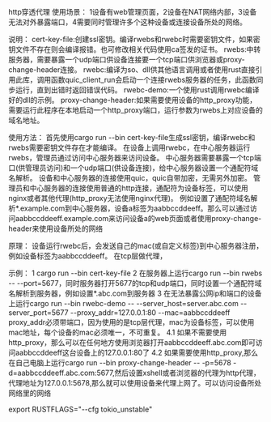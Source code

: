 http穿透代理
使用场景：
1设备有web管理页面，2设备在NAT网络内部，3设备无法对外暴露端口，4需要同时管理许多个这种设备或连接设备所处的网络。

说明：
cert-key-file:创建ssl密钥。编译rwebs和rwebc时需要密钥文件，如果密钥文件不存在则会编译报错。也可修改相关代码使用ca签发的证书。
rwebs:中转服务器，需要暴露一个udp端口供设备连接要一个tcp端口供浏览器或proxy-change-header连接。
rwebc:编译为so、dll供其他语言调用或者使用rust直接引用此库，调用函数quic_client_run会启动一个连接rwebs服务器的任务，此函数同步运行，直到出错时返回错误代码。
rwebc-demo:一个使用rust调用rwebc编译好的dll的示例。
proxy-change-header:如果需要使用设备的http_proxy功能，需要运行此程序在本地启动一个http_proxy端口，运行参数为rwebs上对应设备的域名地址。

使用方法：
首先使用cargo run --bin cert-key-file生成ssl密钥，编译rwebc和rwebs需要密钥文件存在才能编译。
在设备上调用rwebc，在中心服务器运行rwebs，管理员通过访问中心服务器来访问设备。
中心服务器需要暴露一个tcp端口(供管理员访问)和一个udp端口(供设备连接)，给中心服务器设置一个通配符域名解析。
设备和中心服务器的连接使用quic，quic自带加密，无需另外加密。
管理员和中心服务器的连接使用普通的http连接，通配符为设备标签，可以使用nginx或者其他代理(http_proxy无法使用nginx代理)。
例如设置了通配符域名解析*.example.com到中心服务器，设备a标签为aabbccddeeff。那么可以通过访问aabbccddeeff.example.com来访问设备a的web页面或者使用proxy-change-header来使用设备所处的网络

原理：
设备运行rwebc后，会发送自己的mac(或自定义标签)到中心服务器注册，例如设备标签为aabbccddeeff。
在tcp层做代理，

示例：
1 cargo run --bin cert-key-file
2 在服务器上运行cargo run --bin rwebs -- --port=5677，同时服务器打开5677的tcp和udp端口，同时设置一个通配符域名解析到服务器，例如设置*.abc.com到服务器
3 在无法暴露公网ip和端口的设备上运行cargo run --bin rwebc-demo -- --server_host=server.abc.com --server_port=5677 --proxy_addr=127.0.0.1:80 --mac=aabbccddeeff
    proxy_addr必须带端口，因为使用的是tcp层代理，mac为设备标签，可以使用mac地址，每个设备的mac必须唯一，不可重复。
4.1 如果不需要使用http_proxy，那么可以在任何地方使用浏览器打开aabbccddeeff.abc.com即可访问aabbccddeeff这台设备上的127.0.0.1:80了
4.2 如果需要使用http_proxy,那么在自己电脑上运行cargo run --bin proxy-change-header -- -p=5678 -d=aabbccddeeff.abc.com:5677,然后设置xshell或者浏览器的代理为http代理，代理地址为127.0.0.1:5678,那么就可以使用设备来代理上网了。可以访问设备所处网络里的网络

export RUSTFLAGS="--cfg tokio_unstable"